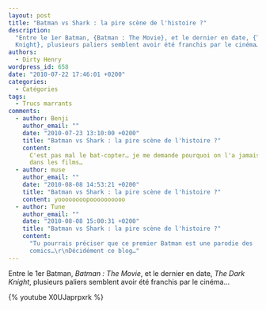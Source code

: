 ```yaml
---
layout: post
title: "Batman vs Shark : la pire scène de l'histoire ?"
description:
  "Entre le 1er Batman, {Batman : The Movie}, et le dernier en date, {The Dark
  Knight}, plusieurs paliers semblent avoir été franchis par le cinéma…"
authors:
  - Dirty Henry
wordpress_id: 658
date: "2010-07-22 17:46:01 +0200"
categories:
  - Catégories
tags:
  - Trucs marrants
comments:
  - author: Benji
    author_email: ""
    date: "2010-07-23 13:10:00 +0200"
    title: "Batman vs Shark : la pire scène de l'histoire ?"
    content:
      C'est pas mal le bat-copter… je me demande pourquoi on l'a jamais revu
      dans les films…
  - author: muse
    author_email: ""
    date: "2010-08-08 14:53:21 +0200"
    title: "Batman vs Shark : la pire scène de l'histoire ?"
    content: yoooooooopoooooooooo
  - author: Tune
    author_email: ""
    date: "2010-08-08 15:00:31 +0200"
    title: "Batman vs Shark : la pire scène de l'histoire ?"
    content:
      "Tu pourrais préciser que ce premier Batman est une parodie des
      comics…\r\nDécidément ce blog…"
---
```


Entre le 1er Batman, _Batman : The Movie_, et le dernier en date, _The Dark
Knight_, plusieurs paliers semblent avoir été franchis par le cinéma…

{% youtube X0UJaprpxrk %}
